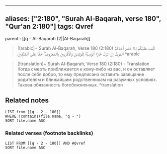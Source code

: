 
---
aliases: ["2:180", "Surah Al-Baqarah, verse 180", "Qur'an 2:180"]
tags: Qvref
---

parent:: [[q - Al-Baqarah (2)|Al-Baqarah]]

> [!arabic]+ Surah Al-Baqarah, Verse 180 (2:180)
> <span class="quran-arabic">كُتِبَ عَلَيْكُمْ إِذَا حَضَرَ أَحَدَكُمُ ٱلْمَوْتُ إِن تَرَكَ خَيْرًا ٱلْوَصِيَّةُ لِلْوَٰلِدَيْنِ وَٱلْأَقْرَبِينَ بِٱلْمَعْرُوفِ ۖ حَقًّا عَلَى ٱلْمُتَّقِينَ</span>
^arabic

> [!translation]+ Surah Al-Baqarah, Verse 180 (2:180) - Translation
> Когда смерть приближается к кому-либо из вас, и он оставляет после себя добро, то ему предписано оставить завещание родителям и ближайшим родственникам на разумных условиях. Такова обязанность богобоязненных.
^translation



## Related notes
```dataview
LIST from [[q - 2 - 180]]
WHERE !contains(file.name, "q - ")
SORT file.name ASC
```

### Related verses (footnote backlinks)
```dataview
LIST FROM [[q - 2 - 180]] AND #Qvref
SORT file.name ASC
```

